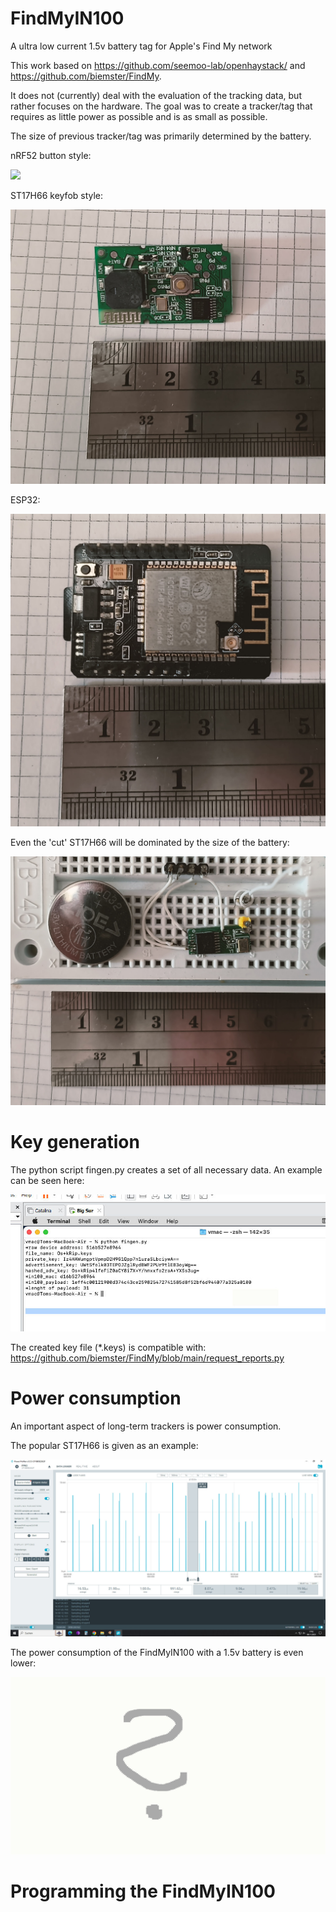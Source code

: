 # FindMyIN100
A ultra low current 1.5v battery tag for Apple's Find My network

This work based on https://github.com/seemoo-lab/openhaystack/ and https://github.com/biemster/FindMy.

It does not (currently) deal with the evaluation of the tracking data, but rather focuses on the hardware.
The goal was to create a tracker/tag that requires as little power as possible and is as small as possible.

The size of previous tracker/tag was primarily determined by the battery.

nRF52 button style:

<img src="https://github.com/Cyl0nius/FindMyIN100/blob/main/Image3.jpg width=200 height=200">

ST17H66 keyfob style: 

<img src="https://github.com/Cyl0nius/FindMyIN100/blob/main/Image1.jpg">

ESP32:

<img src="https://github.com/Cyl0nius/FindMyIN100/blob/main/Image4.jpg">

Even the 'cut' ST17H66 will be dominated by the size of the battery:

<img src="https://github.com/Cyl0nius/FindMyIN100/blob/main/Image2.jpg">


# Key generation
The python script fingen.py creates a set of all necessary data.
An example can be seen here:

<img src="https://github.com/Cyl0nius/FindMyIN100/blob/main/Image5.jpg">

The created key file (*.keys) is compatible with: https://github.com/biemster/FindMy/blob/main/request_reports.py


# Power consumption
An important aspect of long-term trackers is power consumption.

The popular ST17H66 is given as an example:

<img src="https://github.com/Cyl0nius/FindMyIN100/blob/main/Image6.jpg">

The power consumption of the FindMyIN100 with a 1.5v battery is even lower:

<img src="https://github.com/Cyl0nius/FindMyIN100/blob/main/Image7.jpg">


# Programming the FindMyIN100



